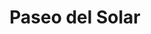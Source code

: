 ---
title: "Paseo del Solar"
url: /san-martin-de-los-andes/paseo-del-solar/
shop: Einkaufszentrum
---